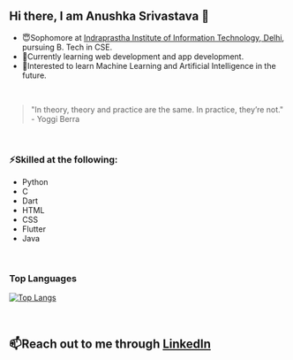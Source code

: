 ## Hi there, I am Anushka Srivastava 👋

<!--
**anushk4/anushk4** is a ✨ _special_ ✨ repository because its `README.md` (this file) appears on your GitHub profile.

Here are some ideas to get you started:

- 🔭 I’m currently working on ...
- 🌱 I’m currently learning ...
- 👯 I’m looking to collaborate on ...
- 🤔 I’m looking for help with ...
- 💬 Ask me about ...
- 📫 How to reach me: ...
- 😄 Pronouns: ...
- ⚡ Fun fact: ...
-->
- 😇Sophomore at [Indraprastha Institute of Information Technology, Delhi](https://www.iiitd.ac.in/), pursuing B. Tech in CSE.
- 🌱Currently learning web development and app development.
- 🙌Interested to learn Machine Learning and Artificial Intelligence in the future.

&nbsp;&nbsp;
> "In theory, theory and practice are the same. In practice, they’re not." - Yoggi Berra

&nbsp;&nbsp;
### ⚡Skilled at the following:
- Python
- C
- Dart
- HTML
- CSS
- Flutter
- Java

&nbsp;
### Top Languages
[![Top Langs](https://github-readme-stats.vercel.app/api/top-langs/?username=anushk4&layout=donut&theme=highcontrast)](https://github.com/anushk4/github-readme-stats)


&nbsp;&nbsp;
## 📫Reach out to me through [LinkedIn](https://www.linkedin.com/in/anushka-srivastava-798540255/)
